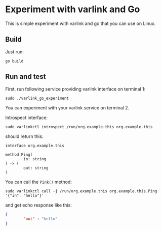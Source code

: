 Experiment with varlink and Go
==============================

This is simple experiment with varlink and go that you can use on Linux.

Build
-----

Just run:

```
go build
```

Run and test
------------

First, run following service providing varlink interface on terminal 1:

```
sudo ./varlink_go_experiment
```

You can experiment with your varlink service on terminal 2.

Introspect interface:

```
sudo varlinkctl introspect /run/org.example.this org.example.this
```

should return this:

```
interface org.example.this

method Ping(
        in: string
) -> (
        out: string
)
```

You can call the `Pink()` method:

```
sudo varlinkctl call -j /run/org.example.this org.example.this.Ping '{"in": "hello"}'
```

and get echo response like this:

```json
{
        "out" : "hello"
}
```